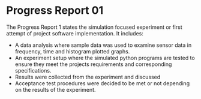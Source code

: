 # Progress Report 01


The Progress Report 1 states the simulation focused experiment or first attempt of project software implementation. It includes:

- A data analysis where sample data was used to examine sensor data in frequency, time and histogram plotted graphs.
- An experiment setup where the simulated python programs are tested to ensure they meet the projects requirements and corresponding specifications.
- Results were collected from the experiment and discussed
- Acceptance test procedures were decided to be met or not depending on the results of the experiment.


